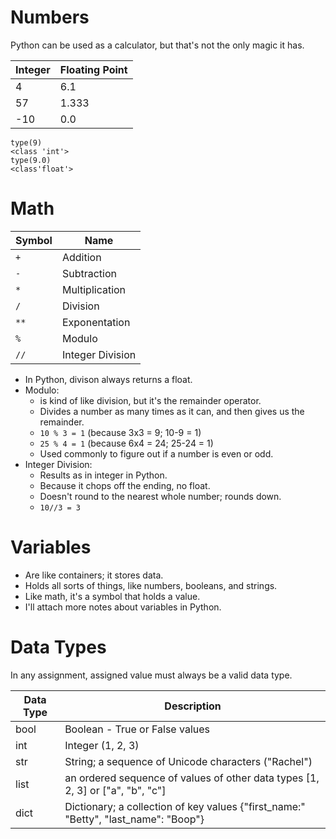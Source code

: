 # Numbers

Python can be used as a calculator, but that's not the only magic it has.

| Integer | Floating Point |
| ------- | -------------- |
| 4       | 6.1            |
| 57      | 1.333          |
| -10     | 0.0            |

```
type(9)
<class 'int'>
type(9.0)
<class'float'>
```

# Math

| Symbol | Name             |
| ------ | ---------------- |
| `+`    | Addition         |
| `-`    | Subtraction      |
| `*`    | Multiplication   |
| `/`    | Division         |
| `**`   | Exponentation    |
| `%`    | Modulo           |
| `//`   | Integer Division |

- In Python, divison always returns a float.
- Modulo:
  - is kind of like division, but it's the remainder operator.
  - Divides a number as many times as it can, and then gives us the remainder.
  - `10 % 3 = 1` (because 3x3 = 9; 10-9 = 1)
  - `25 % 4 = 1` (because 6x4 = 24; 25-24 = 1)
  - Used commonly to figure out if a number is even or odd.
- Integer Division:
  - Results as in integer in Python.
  - Because it chops off the ending, no float.
  - Doesn't round to the nearest whole number; rounds down.
  - `10//3 = 3`

# Variables

- Are like containers; it stores data.
- Holds all sorts of things, like numbers, booleans, and strings.
- Like math, it's a symbol that holds a value.
- I'll attach more notes about variables in Python.

# Data Types

In any assignment, assigned value must always be a valid data type.

| Data Type | Description                                                                         |
| --------- | ----------------------------------------------------------------------------------- |
| bool      | Boolean - True or False values                                                      |
| int       | Integer (1, 2, 3)                                                                   |
| str       | String; a sequence of Unicode characters ("Rachel")                                 |
| list      | an ordered sequence of values of other data types [1, 2, 3] or ["a", "b", "c"]      |
| dict      | Dictionary; a collection of key values {"first_name:" "Betty", "last_name": "Boop"} |
